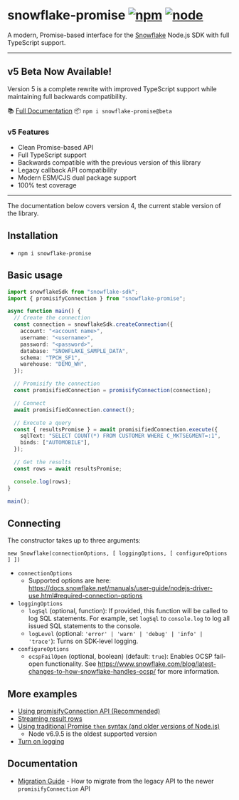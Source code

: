 # snowflake-promise [![npm](https://img.shields.io/npm/v/snowflake-promise.svg)](https://www.npmjs.com/package/snowflake-promise) [![node](https://img.shields.io/node/v/snowflake-promise.svg)](https://www.npmjs.com/package/snowflake-promise)

A modern, Promise-based interface for the [Snowflake](https://www.snowflake.net/) Node.js SDK with full TypeScript support.

---

## v5 Beta Now Available!

Version 5 is a complete rewrite with improved TypeScript support while maintaining full backwards compatibility.

📚 [Full Documentation](https://natesilva.github.io/snowflake-promise/docs/)
📦 `npm i snowflake-promise@beta`

### v5 Features

- Clean Promise-based API
- Full TypeScript support
- Backwards compatible with the previous version of this library
- Legacy callback API compatibility
- Modern ESM/CJS dual package support
- 100% test coverage

---

The documentation below covers version 4, the current stable version of the library.

## Installation

- `npm i snowflake-promise`

## Basic usage

```typescript
import snowflakeSdk from "snowflake-sdk";
import { promisifyConnection } from "snowflake-promise";

async function main() {
  // Create the connection
  const connection = snowflakeSdk.createConnection({
    account: "<account name>",
    username: "<username>",
    password: "<password>",
    database: "SNOWFLAKE_SAMPLE_DATA",
    schema: "TPCH_SF1",
    warehouse: "DEMO_WH",
  });

  // Promisify the connection
  const promisifiedConnection = promisifyConnection(connection);

  // Connect
  await promisifiedConnection.connect();

  // Execute a query
  const { resultsPromise } = await promisifiedConnection.execute({
    sqlText: "SELECT COUNT(*) FROM CUSTOMER WHERE C_MKTSEGMENT=:1",
    binds: ["AUTOMOBILE"],
  });

  // Get the results
  const rows = await resultsPromise;

  console.log(rows);
}

main();
```

## Connecting

The constructor takes up to three arguments:

`new Snowflake(connectionOptions, [ loggingOptions, [ configureOptions ] ])`

- `connectionOptions`
  - Supported options are here: <https://docs.snowflake.net/manuals/user-guide/nodejs-driver-use.html#required-connection-options>
- `loggingOptions`
  - `logSql` (optional, function): If provided, this function will be called to log SQL
    statements. For example, set `logSql` to `console.log` to log all issued SQL
    statements to the console.
  - `logLevel` (optional: `'error' | 'warn' | 'debug' | 'info' | 'trace'`): Turns on
    SDK-level logging.
- `configureOptions`
  - `ocspFailOpen` (optional, boolean) (default: `true`): Enables OCSP fail-open
    functionality. See <https://www.snowflake.com/blog/latest-changes-to-how-snowflake-handles-ocsp/> for more information.

## More examples

- [Using promisifyConnection API (Recommended)](examples/promisifyConnection.ts)
- [Streaming result rows](examples/streaming.js)
- [Using traditional Promise `then` syntax (and older versions of Node.js)](examples/oldSchool.js)
  - Node v6.9.5 is the oldest supported version
- [Turn on logging](examples/logging.js)

## Documentation

- [Migration Guide](docs/migration-guide.md) - How to migrate from the legacy API to the newer `promisifyConnection` API
